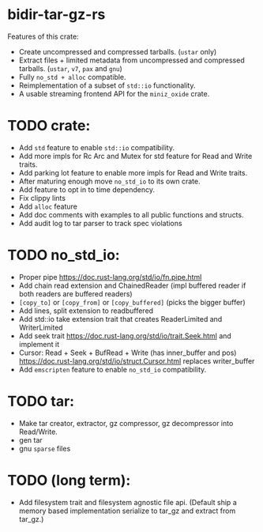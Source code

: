 # bidir-tar-gz-rs

Features of this crate:
* Create uncompressed and compressed tarballs. (`ustar` only)
* Extract files + limited metadata from uncompressed and compressed tarballs. (`ustar`, `v7`, `pax` and `gnu`)
* Fully `no_std + alloc` compatible.
* Reimplementation of a subset of `std::io` functionality.
* A usable streaming frontend API for the `miniz_oxide` crate.

# TODO crate:

* Add `std` feature to enable `std::io` compatibility.
* Add more impls for Rc Arc and Mutex for std feature for Read and Write traits.
* Add parking lot feature to enable more impls for Read and Write traits.
* After maturing enough move `no_std_io` to its own crate.
* Add feature to opt in to time dependency.
* Fix clippy lints
* Add `alloc` feature
* Add doc comments with examples to all public functions and structs.
* Add audit log to tar parser to track spec violations

# TODO no_std_io:

* Proper pipe https://doc.rust-lang.org/std/io/fn.pipe.html
* Add chain read extension and ChainedReader (impl buffered reader if both readers are buffered readers)
* `[copy_to]` or `[copy_from]` or `[copy_buffered]` (picks the bigger buffer)
* Add lines, split extension to readbuffered
* Add std::io take extension trait that creates ReaderLimited and WriterLimited
* Add seek trait https://doc.rust-lang.org/std/io/trait.Seek.html and implement it
* Cursor: Read + Seek + BufRead + Write (has inner_buffer and pos) https://doc.rust-lang.org/std/io/struct.Cursor.html replaces writer_buffer
* Add `emscripten` feature to enable `no_std_io` compatibility.

# TODO tar:
* Make tar creator, extractor, gz compressor, gz decompressor into Read/Write.
* gen tar
* gnu `sparse` files

# TODO (long term):
* Add filesystem trait and filesystem agnostic file api. (Default ship a memory based implementation serialize to tar_gz and extract from tar_gz.)

